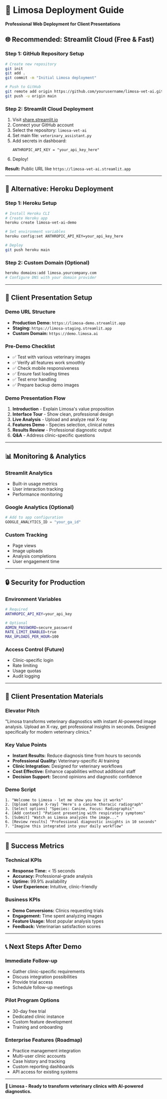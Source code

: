 # 🚀 Limosa Deployment Guide

**Professional Web Deployment for Client Presentations**

## 🌐 Recommended: Streamlit Cloud (Free & Fast)

### Step 1: GitHub Repository Setup
```bash
# Create new repository
git init
git add .
git commit -m "Initial Limosa deployment"

# Push to GitHub
git remote add origin https://github.com/yourusername/limosa-vet-ai.git
git push -u origin main
```

### Step 2: Streamlit Cloud Deployment
1. Visit [share.streamlit.io](https://share.streamlit.io)
2. Connect your GitHub account
3. Select the repository: `limosa-vet-ai`
4. Set main file: `veterinary_assistant.py`
5. Add secrets in dashboard:
   ```
   ANTHROPIC_API_KEY = "your_api_key_here"
   ```
6. Deploy!

**Result:** Public URL like `https://limosa-vet-ai.streamlit.app`

---

## 🔧 Alternative: Heroku Deployment

### Step 1: Heroku Setup
```bash
# Install Heroku CLI
# Create Heroku app
heroku create limosa-vet-ai-demo

# Set environment variables
heroku config:set ANTHROPIC_API_KEY=your_api_key_here

# Deploy
git push heroku main
```

### Step 2: Custom Domain (Optional)
```bash
heroku domains:add limosa.yourcompany.com
# Configure DNS with your domain provider
```

---

## 🎯 Client Presentation Setup

### Demo URL Structure
- **Production Demo:** `https://limosa-demo.streamlit.app`
- **Staging:** `https://limosa-staging.streamlit.app`
- **Custom Domain:** `https://demo.limosa.ai`

### Pre-Demo Checklist
- ✅ Test with various veterinary images
- ✅ Verify all features work smoothly
- ✅ Check mobile responsiveness
- ✅ Ensure fast loading times
- ✅ Test error handling
- ✅ Prepare backup demo images

### Demo Presentation Flow
1. **Introduction** - Explain Limosa's value proposition
2. **Interface Tour** - Show clean, professional design
3. **Live Analysis** - Upload and analyze real X-ray
4. **Features Demo** - Species selection, clinical notes
5. **Results Review** - Professional diagnostic output
6. **Q&A** - Address clinic-specific questions

---

## 📊 Monitoring & Analytics

### Streamlit Analytics
- Built-in usage metrics
- User interaction tracking
- Performance monitoring

### Google Analytics (Optional)
```python
# Add to app configuration
GOOGLE_ANALYTICS_ID = "your_ga_id"
```

### Custom Tracking
- Page views
- Image uploads
- Analysis completions
- User engagement time

---

## 🔒 Security for Production

### Environment Variables
```bash
# Required
ANTHROPIC_API_KEY=your_api_key

# Optional
ADMIN_PASSWORD=secure_password
RATE_LIMIT_ENABLED=true
MAX_UPLOADS_PER_HOUR=100
```

### Access Control (Future)
- Clinic-specific login
- Rate limiting
- Usage quotas
- Audit logging

---

## 💼 Client Presentation Materials

### Elevator Pitch
"Limosa transforms veterinary diagnostics with instant AI-powered image analysis. Upload an X-ray, get professional insights in seconds. Designed specifically for modern veterinary clinics."

### Key Value Points
- **Instant Results:** Reduce diagnosis time from hours to seconds
- **Professional Quality:** Veterinary-specific AI training
- **Clinic Integration:** Designed for veterinary workflows
- **Cost Effective:** Enhance capabilities without additional staff
- **Decision Support:** Second opinions and diagnostic confidence

### Demo Script
```
1. "Welcome to Limosa - let me show you how it works"
2. [Upload sample X-ray] "Here's a canine thoracic radiograph"
3. [Select options] "Species: Canine, Focus: Radiographic"
4. [Add context] "Patient presenting with respiratory symptoms"
5. [Submit] "Watch as Limosa analyzes the image..."
6. [Review results] "Professional diagnostic insights in 10 seconds"
7. "Imagine this integrated into your daily workflow"
```

---

## 🎯 Success Metrics

### Technical KPIs
- **Response Time:** < 15 seconds
- **Accuracy:** Professional-grade analysis
- **Uptime:** 99.9% availability
- **User Experience:** Intuitive, clinic-friendly

### Business KPIs
- **Demo Conversions:** Clinics requesting trials
- **Engagement:** Time spent analyzing images
- **Feature Usage:** Most popular analysis types
- **Feedback:** Veterinarian satisfaction scores

---

## 📞 Next Steps After Demo

### Immediate Follow-up
- Gather clinic-specific requirements
- Discuss integration possibilities
- Provide trial access
- Schedule follow-up meetings

### Pilot Program Options
- 30-day free trial
- Dedicated clinic instance
- Custom feature development
- Training and onboarding

### Enterprise Features (Roadmap)
- Practice management integration
- Multi-user clinic accounts
- Case history and tracking
- Custom reporting dashboards
- API access for existing systems

---

**🦆 Limosa - Ready to transform veterinary clinics with AI-powered diagnostics.**